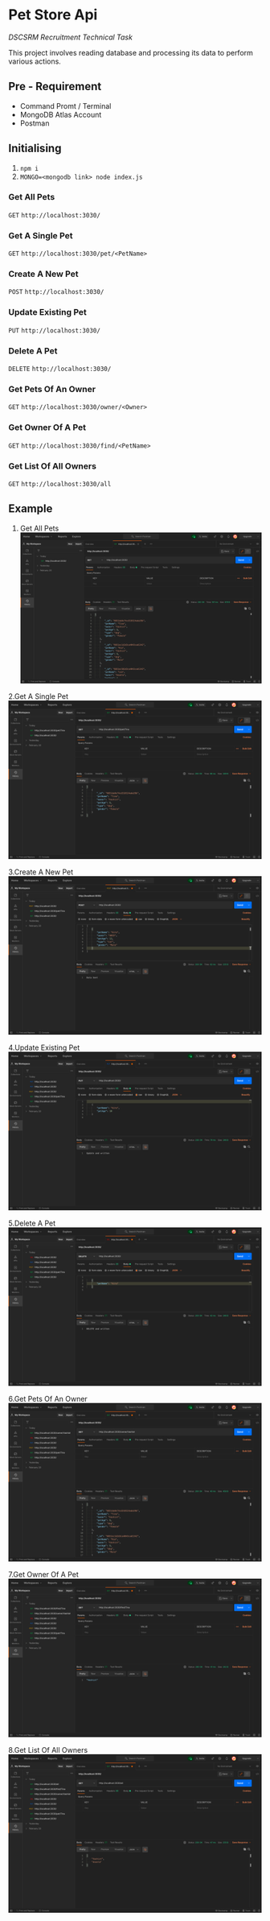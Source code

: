 # Pet Store Api

  *DSCSRM Recruitment Technical Task*
  
This project involves reading database and processing its data to perform various actions.

## Pre - Requirement 

- Command Promt / Terminal
- MongoDB Atlas Account
- Postman

## Initialising

1.  `npm i`
2. `MONGO=<mongodb link> node index.js`

### Get All Pets

`GET` `http://localhost:3030/`

### Get A Single Pet

`GET` `http://localhost:3030/pet/<PetName>`

### Create A New Pet

`POST` `http://localhost:3030/`

### Update Existing Pet

`PUT` `http://localhost:3030/`

### Delete A Pet

`DELETE` `http://localhost:3030/`

### Get Pets Of An Owner

`GET` `http://localhost:3030/owner/<Owner>`

### Get Owner Of A Pet

`GET` `http://localhost:3030/find/<PetName>`

### Get List Of All Owners

`GET` `http://localhost:3030/all`


## Example

1. Get All Pets
![](pic/1.Get-all-pets.png)

2.Get A Single Pet
![](pic/2.Get-a-single-pet.png)

3.Create A New Pet
![](pic/3.Create-a-new-pet.png)

4.Update Existing Pet
![](pic/4.Update-existing-pet.png)

5.Delete A Pet
![](pic/5.Delete-a-pet.png)

6.Get Pets Of An Owner
![](pic/6.Get-pets-of-an-owner.png)

7.Get Owner Of A Pet
![](pic/7.Get-owner-of-a-pet.png)

8.Get List Of All Owners
![](pic/8.Get-list-of-all-owners.png)

